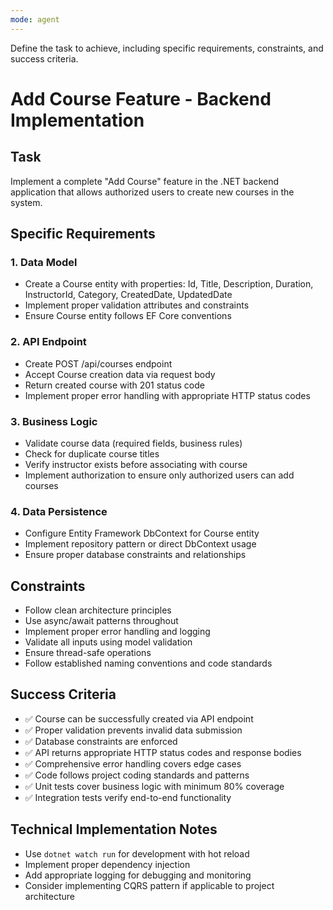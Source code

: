```yaml
---
mode: agent
---
```

Define the task to achieve, including specific requirements, constraints, and success criteria.
# Add Course Feature - Backend Implementation

## Task
Implement a complete "Add Course" feature in the .NET backend application that allows authorized users to create new courses in the system.

## Specific Requirements

### 1. Data Model
- Create a Course entity with properties: Id, Title, Description, Duration, InstructorId, Category, CreatedDate, UpdatedDate
- Implement proper validation attributes and constraints
- Ensure Course entity follows EF Core conventions

### 2. API Endpoint
- Create POST /api/courses endpoint
- Accept Course creation data via request body
- Return created course with 201 status code
- Implement proper error handling with appropriate HTTP status codes

### 3. Business Logic
- Validate course data (required fields, business rules)
- Check for duplicate course titles
- Verify instructor exists before associating with course
- Implement authorization to ensure only authorized users can add courses

### 4. Data Persistence
- Configure Entity Framework DbContext for Course entity
- Implement repository pattern or direct DbContext usage
- Ensure proper database constraints and relationships

## Constraints
- Follow clean architecture principles
- Use async/await patterns throughout
- Implement proper error handling and logging
- Validate all inputs using model validation
- Ensure thread-safe operations
- Follow established naming conventions and code standards

## Success Criteria
- ✅ Course can be successfully created via API endpoint
- ✅ Proper validation prevents invalid data submission
- ✅ Database constraints are enforced
- ✅ API returns appropriate HTTP status codes and response bodies
- ✅ Comprehensive error handling covers edge cases
- ✅ Code follows project coding standards and patterns
- ✅ Unit tests cover business logic with minimum 80% coverage
- ✅ Integration tests verify end-to-end functionality

## Technical Implementation Notes
- Use `dotnet watch run` for development with hot reload
- Implement proper dependency injection
- Add appropriate logging for debugging and monitoring
- Consider implementing CQRS pattern if applicable to project architecture